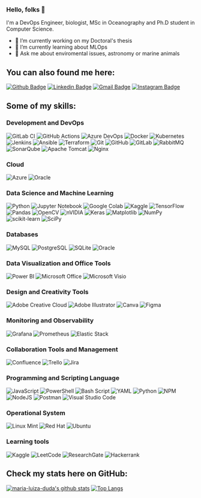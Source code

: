 ### Hello, folks 👋

I'm a DevOps Engineer, biologist, MSc in Oceanography and Ph.D student in Computer Science. 

- 🔭 I’m currently working on my Doctoral's thesis
- 🌱 I’m currently learning about MLOps
- 💬 Ask me about enviromental issues, astronomy or marine animals

## You can also found me here:

[![Github Badge](https://img.shields.io/badge/GitHub-100000?style=for-the-badge&logo=github&logoColor=white&link=https://github.com/maria-luiza-duda)](https://github.com/maria-luiza-duda) [![Linkedin Badge](https://img.shields.io/badge/LinkedIn-0077B5?style=for-the-badge&logo=linkedin&logoColor=white&link=https://www.linkedin.com/in/maria-luiza-duda/)](https://www.linkedin.com/in/maria-luiza-duda/) [![Gmail Badge](https://img.shields.io/badge/Gmail-D14836?style=for-the-badge&logo=gmail&logoColor=white&link=mailto:marialuizaduda00@gmail.com)](mailto:marialuizaduda00@gmail.com) [![Instagram Badge](https://img.shields.io/badge/Instagram-E4405F?style=for-the-badge&logo=instagram&logoColor=white&link=https://www.instagram.com/malududafran)](https://www.instagram.com/malududafran)

## Some of my skills:

### Development and DevOps
![GitLab CI](https://img.shields.io/badge/gitlab%20ci-FC6D26?style=for-the-badge&logo=gitlab&logoColor=white) ![GitHub Actions](https://img.shields.io/badge/github%20actions-2088FF?style=for-the-badge&logo=github-actions&logoColor=white) ![Azure DevOps](https://img.shields.io/badge/azure%20devops-0078D7?style=for-the-badge&logo=azure-devops&logoColor=white) ![Docker](https://img.shields.io/badge/docker-2496ED?style=for-the-badge&logo=docker&logoColor=white) ![Kubernetes](https://img.shields.io/badge/kubernetes-326CE5?style=for-the-badge&logo=kubernetes&logoColor=white) ![Jenkins](https://img.shields.io/badge/jenkins-D24939?style=for-the-badge&logo=jenkins&logoColor=white) ![Ansible](https://img.shields.io/badge/ansible-EE0000?style=for-the-badge&logo=ansible&logoColor=white) ![Terraform](https://img.shields.io/badge/terraform-7B42BC?style=for-the-badge&logo=terraform&logoColor=white) ![Git](https://img.shields.io/badge/git-F05032?style=for-the-badge&logo=git&logoColor=white) ![GitHub](https://img.shields.io/badge/github-181717?style=for-the-badge&logo=github&logoColor=white) ![GitLab](https://img.shields.io/badge/gitlab-FC6D26?style=for-the-badge&logo=gitlab&logoColor=white) ![RabbitMQ](https://img.shields.io/badge/Rabbitmq-FF6600?style=for-the-badge&logo=rabbitmq&logoColor=white) ![SonarQube](https://img.shields.io/badge/SonarQube-black?style=for-the-badge&logo=sonarqube&logoColor=4E9BCD) ![Apache Tomcat](https://img.shields.io/badge/apache%20tomcat-%23F8DC75.svg?style=for-the-badge&logo=apache-tomcat&logoColor=black) ![Nginx](https://img.shields.io/badge/nginx-%23009639.svg?style=for-the-badge&logo=nginx&logoColor=white) 

### Cloud
![Azure](https://img.shields.io/badge/azure-%230072C6.svg?style=for-the-badge&logo=microsoftazure&logoColor=white) ![Oracle](https://img.shields.io/badge/Oracle-F80000?style=for-the-badge&logo=oracle&logoColor=white)

### Data Science and Machine Learning
![Python](https://img.shields.io/badge/python-3670A0?style=for-the-badge&logo=python&logoColor=ffdd54) ![Jupyter Notebook](https://img.shields.io/badge/jupyter-F37626?style=for-the-badge&logo=jupyter&logoColor=white) ![Google Colab](https://img.shields.io/badge/google%20colab-F9AB00?style=for-the-badge&logo=google-colab&logoColor=white) ![Kaggle](https://img.shields.io/badge/kaggle-20BEFF?style=for-the-badge&logo=kaggle&logoColor=white) ![TensorFlow](https://img.shields.io/badge/tensorflow-FF6F00?style=for-the-badge&logo=tensorflow&logoColor=white) ![Pandas](https://img.shields.io/badge/pandas-150458?style=for-the-badge&logo=pandas&logoColor=white) ![OpenCV](https://img.shields.io/badge/opencv-5C3EE8?style=for-the-badge&logo=opencv&logoColor=white) ![nVIDIA](https://img.shields.io/badge/cuda-000000.svg?style=for-the-badge&logo=nVIDIA&logoColor=green) ![Keras](https://img.shields.io/badge/Keras-%23D00000.svg?style=for-the-badge&logo=Keras&logoColor=white) ![Matplotlib](https://img.shields.io/badge/Matplotlib-%23ffffff.svg?style=for-the-badge&logo=Matplotlib&logoColor=black) ![NumPy](https://img.shields.io/badge/numpy-%23013243.svg?style=for-the-badge&logo=numpy&logoColor=white) ![scikit-learn](https://img.shields.io/badge/scikit--learn-%23F7931E.svg?style=for-the-badge&logo=scikit-learn&logoColor=white) ![SciPy](https://img.shields.io/badge/SciPy-%230C55A5.svg?style=for-the-badge&logo=scipy&logoColor=%white) 

### Databases
![MySQL](https://img.shields.io/badge/mysql-4479A1?style=for-the-badge&logo=mysql&logoColor=white) ![PostgreSQL](https://img.shields.io/badge/postgresql-336791?style=for-the-badge&logo=postgresql&logoColor=white)
![SQLite](https://img.shields.io/badge/sqlite-003B57?style=for-the-badge&logo=sqlite&logoColor=white) ![Oracle](https://img.shields.io/badge/oracle-F80000?style=for-the-badge&logo=oracle&logoColor=white)

### Data Visualization and Office Tools
![Power BI](https://img.shields.io/badge/power%20bi-F2C811?style=for-the-badge&logo=power-bi&logoColor=black) ![Microsoft Office](https://img.shields.io/badge/microsoft%20office-D83B01?style=for-the-badge&logo=microsoft-office&logoColor=white) ![Microsoft Visio](https://img.shields.io/badge/microsoft%20visio-3955A3?style=for-the-badge&logo=microsoft-visio&logoColor=white)

### Design and Creativity Tools
![Adobe Creative Cloud](https://img.shields.io/badge/adobe%20creative%20cloud-DA1F26?style=for-the-badge&logo=adobe-creative-cloud&logoColor=white) ![Adobe Illustrator](https://img.shields.io/badge/adobe%20illustrator-FF9A00?style=for-the-badge&logo=adobe-illustrator&logoColor=white) ![Canva](https://img.shields.io/badge/canva-00C4CC?style=for-the-badge&logo=canva&logoColor=white) ![Figma](https://img.shields.io/badge/figma-F24E1E?style=for-the-badge&logo=figma&logoColor=white)

### Monitoring and Observability
![Grafana](https://img.shields.io/badge/grafana-F46800?style=for-the-badge&logo=grafana&logoColor=white) ![Prometheus](https://img.shields.io/badge/prometheus-E6522C?style=for-the-badge&logo=prometheus&logoColor=white) ![Elastic Stack](https://img.shields.io/badge/elastic%20stack-005571?style=for-the-badge&logo=elastic&logoColor=white)

### Collaboration Tools and Management
![Confluence](https://img.shields.io/badge/confluence-%23172BF4.svg?style=for-the-badge&logo=confluence&logoColor=white) ![Trello](https://img.shields.io/badge/Trello-%23026AA7.svg?style=for-the-badge&logo=Trello&logoColor=white) ![Jira](https://img.shields.io/badge/jira-%230A0FFF.svg?style=for-the-badge&logo=jira&logoColor=white)

### Programming and Scripting Language
![JavaScript](https://img.shields.io/badge/javascript-F7DF1E?style=for-the-badge&logo=javascript&logoColor=black) ![PowerShell](https://img.shields.io/badge/powershell-5391FE?style=for-the-badge&logo=powershell&logoColor=white) ![Bash Script](https://img.shields.io/badge/bash%20script-4EAA25?style=for-the-badge&logo=gnubash&logoColor=white) ![YAML](https://img.shields.io/badge/yaml-000000?style=for-the-badge&logo=yaml&logoColor=white) ![Python](https://img.shields.io/badge/python-3670A0?style=for-the-badge&logo=python&logoColor=ffdd54) ![NPM](https://img.shields.io/badge/NPM-%23CB3837.svg?style=for-the-badge&logo=npm&logoColor=white) ![NodeJS](https://img.shields.io/badge/node.js-6DA55F?style=for-the-badge&logo=node.js&logoColor=white) ![Postman](https://img.shields.io/badge/Postman-FF6C37?style=for-the-badge&logo=postman&logoColor=white) ![Visual Studio Code](https://img.shields.io/badge/Visual%20Studio%20Code-0078d7.svg?style=for-the-badge&logo=visual-studio-code&logoColor=white)    

### Operational System
![Linux Mint](https://img.shields.io/badge/Linux%20Mint-87CF3E?style=for-the-badge&logo=Linux%20Mint&logoColor=white) ![Red Hat](https://img.shields.io/badge/Red%20Hat-EE0000?style=for-the-badge&logo=redhat&logoColor=white) ![Ubuntu](https://img.shields.io/badge/Ubuntu-E95420?style=for-the-badge&logo=ubuntu&logoColor=white)

### Learning tools
![Kaggle](https://img.shields.io/badge/Kaggle-035a7d?style=for-the-badge&logo=kaggle&logoColor=white) ![LeetCode](https://img.shields.io/badge/LeetCode-000000?style=for-the-badge&logo=LeetCode&logoColor=#d16c06) ![ResearchGate](https://img.shields.io/badge/ResearchGate-00CCBB?style=for-the-badge&logo=ResearchGate&logoColor=white) ![Hackerrank](https://img.shields.io/badge/-Hackerrank-2EC866?style=for-the-badge&logo=HackerRank&logoColor=white)

## Check my stats here on GitHub:

[![maria-luiza-duda's github stats](https://github-readme-stats.vercel.app/api?username=maria-luiza-duda&show_icons=true&theme=onedark)](https://github.com/maria-luiza-duda/maria-luiza-duda) [![Top Langs](https://github-readme-stats.vercel.app/api/top-langs/?username=maria-luiza-duda&layout=compact&theme=onedark)](https://github.com/maria-luiza-duda/maria-luiza-duda)



